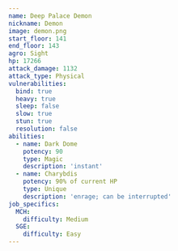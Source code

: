 ```yaml
---
name: Deep Palace Demon
nickname: Demon
image: demon.png
start_floor: 141
end_floor: 143
agro: Sight
hp: 17266
attack_damage: 1132
attack_type: Physical
vulnerabilities:
  bind: true
  heavy: true
  sleep: false
  slow: true
  stun: true
  resolution: false
abilities:
  - name: Dark Dome
    potency: 90
    type: Magic
    description: 'instant'
  - name: Charybdis
    potency: 90% of current HP
    type: Unique
    description: 'enrage; can be interrupted'
job_specifics:
  MCH:
    difficulty: Medium
  SGE:
    difficulty: Easy
---
```

